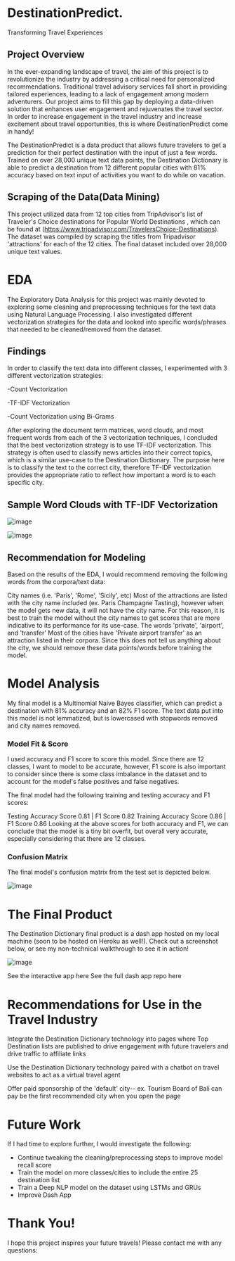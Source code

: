 # DestinationPredict.
Transforming Travel Experiences

## Project Overview
In the ever-expanding landscape of travel, the aim of this project is to revolutionize the industry by addressing a critical need for personalized recommendations. Traditional travel advisory services fall short in providing tailored experiences, leading to a lack of engagement among modern adventurers. Our project aims to fill this gap by deploying a data-driven solution that enhances user engagement and rejuvenates the travel sector. In order to increase engagement in the travel industry and increase excitement about travel opportunities, this is where DestinationPredict come in handy!

The DestinationPredict is a data product that allows future travelers to get a prediction for their perfect destination with the input of just a few words. Trained on over 28,000 unique text data points, the Destination Dictionary is able to predict a destination from 12 different popular cities with 81% accuracy based on text input of activities you want to do while on vacation.

## Scraping of the Data(Data Mining)
This project utilized data from 12 top cities from TripAdvisor's list of Traveler's Choice destinations for Popular World Destinations , which can be found at (https://www.tripadvisor.com/TravelersChoice-Destinations). The dataset was compiled by scraping the titles from Tripadvisor 'attractions' for each of the 12 cities. The final dataset included over 28,000 unique text values.

# EDA

The Exploratory Data Analysis for this project was mainly devoted to exploring some cleaning and preprocessing techniques for the text data using Natural Language Processing. I also investigated different vectorization strategies for the data and looked into specific words/phrases that needed to be cleaned/removed from the dataset.

## Findings
In order to classify the text data into different classes, I experimented with 3 different vectorization strategies:

-Count Vectorization

-TF-IDF Vectorization

-Count Vectorization using Bi-Grams

After exploring the document term matrices, word clouds, and most frequent words from each of the 3 vectorization techniques, I concluded that the best vectorization strategy is to use TF-IDF vectorization. This strategy is often used to classify news articles into their correct topics, which is a similar use-case to the Destination Dictionary. The purpose here is to classify the text to the correct city, therefore TF-IDF vectorization provides the appropriate ratio to reflect how important a word is to each specific city.

## Sample Word Clouds with TF-IDF Vectorization

![image](https://github.com/jonvis23/DestinationPredict/assets/134020486/a6dbf40a-2c4a-44c6-92be-fe429dafca44)

![image](https://github.com/jonvis23/DestinationPredict/assets/134020486/296627e7-a7c2-400f-a55f-d8752ba302f8)

## Recommendation for Modeling

Based on the results of the EDA, I would recommend removing the following words from the corpora/text data:

City names (i.e. 'Paris', 'Rome', 'Sicily', etc)
Most of the attractions are listed with the city name included (ex. Paris Champagne Tasting), however when the model gets new data, it will not have the city name. For this reason, it is best to train the model without the city names to get scores that are more indicative to its performance for its use-case.
The words 'private', 'airport', and 'transfer'
Most of the cities have 'Private airport transfer' as an attraction listed in their corpora. Since this does not tell us anything about the city, we should remove these data points/words before training the model.


# Model Analysis
My final model is a Multinomial Naive Bayes classifier, which can predict a destination with 81% accuracy and an 82% F1 score. The text data put into this model is not lemmatized, but is lowercased with stopwords removed and city names removed.

### Model Fit & Score
I used accuracy and F1 score to score this model. Since there are 12 classes, I want to model to be accurate, however, F1 score is also important to consider since there is some class imbalance in the dataset and to account for the model's false positives and false negatives.

The final model had the following training and testing accuracy and F1 scores:

Testing Accuracy Score 0.81 | F1 Score 0.82
Training Accuracy Score 0.86 | F1 Score 0.86
Looking at the above scores for both accuracy and F1, we can conclude that the model is a tiny bit overfit, but overall very accurate, especially considering that there are 12 classes.

### Confusion Matrix
The final model's confusion matrix from the test set is depicted below.

![image](https://github.com/jonvis23/DestinationPredict/assets/134020486/415e7b07-aa3f-47d9-9633-1dbd72ed3981)

# The Final Product
The Destination Dictionary final product is a dash app hosted on my local machine (soon to be hosted on Heroku as well!). Check out a screenshot below, or see my non-technical walkthrough to see it in action!

![image](https://github.com/jonvis23/DestinationPredict/assets/134020486/43c30350-c6cd-4e1f-9e71-dc8051c5da3f)

See the interactive app here See the full dash app repo here

# Recommendations for Use in the Travel Industry
Integrate the Destination Dictionary technology into pages where Top Destination lists are published to drive engagement with future travelers and drive traffic to affiliate links

Use the Destination Dictionary technology paired with a chatbot on travel websites to act as a virtual travel agent

Offer paid sponsorship of the 'default' city-- ex. Tourism Board of Bali can pay be the first recommended city when you open the page

# Future Work
If I had time to explore further, I would investigate the following:

* Continue tweaking the cleaning/preprocessing steps to improve model recall score
* Train the model on more classes/cities to include the entire 25 destination list
* Train a Deep NLP model on the dataset using LSTMs and GRUs
* Improve Dash App

  
# Thank You!
I hope this project inspires your future travels! Please contact me with any questions:



